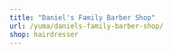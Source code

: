 ```yaml
---
title: "Daniel's Family Barber Shop"
url: /yuma/daniels-family-barber-shop/
shop: hairdresser
---
```

